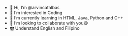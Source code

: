 - 👋 Hi, I’m @arvincatalbas
- 👀 I’m interested in Coding
- 🌱 I’m currently learning in HTML, Java, Python and C++
- 💞️ I’m looking to collaborate with you😄
- 🆎 Understand English and Filipino
<!---
arvincatalbas/arvincatalbas is a ✨ special ✨ repository because its `README.md` (this file) appears on your GitHub profile.
You can click the Preview link to take a look at your changes.
--->
